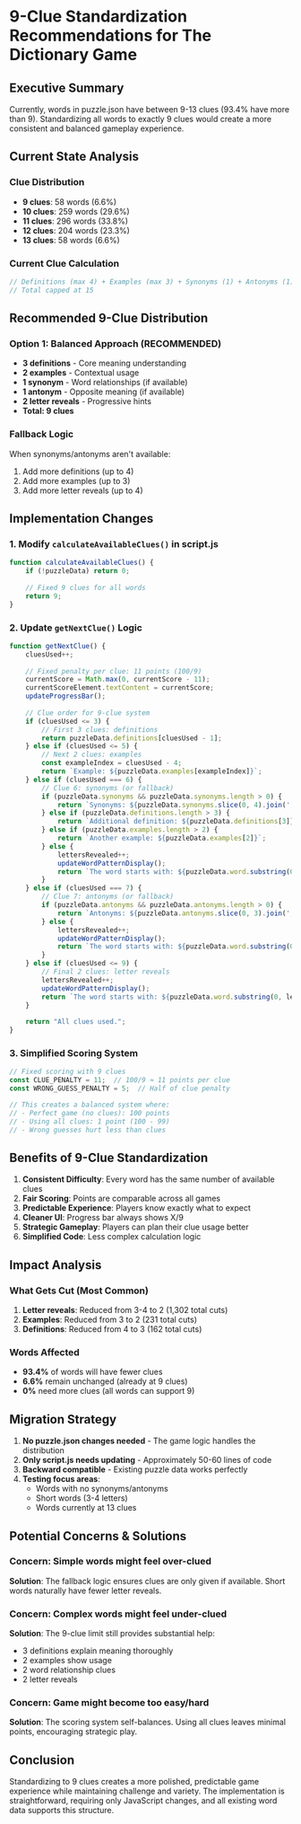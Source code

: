 # 9-Clue Standardization Recommendations for The Dictionary Game

## Executive Summary

Currently, words in puzzle.json have between 9-13 clues (93.4% have more than 9). Standardizing all words to exactly 9 clues would create a more consistent and balanced gameplay experience.

## Current State Analysis

### Clue Distribution
- **9 clues**: 58 words (6.6%)
- **10 clues**: 259 words (29.6%)
- **11 clues**: 296 words (33.8%)
- **12 clues**: 204 words (23.3%)
- **13 clues**: 58 words (6.6%)

### Current Clue Calculation
```javascript
// Definitions (max 4) + Examples (max 3) + Synonyms (1) + Antonyms (1) + Letters (max 4) = Max 13
// Total capped at 15
```

## Recommended 9-Clue Distribution

### Option 1: Balanced Approach (RECOMMENDED)
- **3 definitions** - Core meaning understanding
- **2 examples** - Contextual usage
- **1 synonym** - Word relationships (if available)
- **1 antonym** - Opposite meaning (if available)
- **2 letter reveals** - Progressive hints
- **Total: 9 clues**

### Fallback Logic
When synonyms/antonyms aren't available:
1. Add more definitions (up to 4)
2. Add more examples (up to 3)
3. Add more letter reveals (up to 4)

## Implementation Changes

### 1. Modify `calculateAvailableClues()` in script.js
```javascript
function calculateAvailableClues() {
    if (!puzzleData) return 0;
    
    // Fixed 9 clues for all words
    return 9;
}
```

### 2. Update `getNextClue()` Logic
```javascript
function getNextClue() {
    cluesUsed++;
    
    // Fixed penalty per clue: 11 points (100/9)
    currentScore = Math.max(0, currentScore - 11);
    currentScoreElement.textContent = currentScore;
    updateProgressBar();
    
    // Clue order for 9-clue system
    if (cluesUsed <= 3) {
        // First 3 clues: definitions
        return puzzleData.definitions[cluesUsed - 1];
    } else if (cluesUsed <= 5) {
        // Next 2 clues: examples
        const exampleIndex = cluesUsed - 4;
        return `Example: ${puzzleData.examples[exampleIndex]}`;
    } else if (cluesUsed === 6) {
        // Clue 6: synonyms (or fallback)
        if (puzzleData.synonyms && puzzleData.synonyms.length > 0) {
            return `Synonyms: ${puzzleData.synonyms.slice(0, 4).join(', ')}`;
        } else if (puzzleData.definitions.length > 3) {
            return `Additional definition: ${puzzleData.definitions[3]}`;
        } else if (puzzleData.examples.length > 2) {
            return `Another example: ${puzzleData.examples[2]}`;
        } else {
            lettersRevealed++;
            updateWordPatternDisplay();
            return `The word starts with: ${puzzleData.word.substring(0, lettersRevealed)}`;
        }
    } else if (cluesUsed === 7) {
        // Clue 7: antonyms (or fallback)
        if (puzzleData.antonyms && puzzleData.antonyms.length > 0) {
            return `Antonyms: ${puzzleData.antonyms.slice(0, 3).join(', ')}`;
        } else {
            lettersRevealed++;
            updateWordPatternDisplay();
            return `The word starts with: ${puzzleData.word.substring(0, lettersRevealed)}`;
        }
    } else if (cluesUsed <= 9) {
        // Final 2 clues: letter reveals
        lettersRevealed++;
        updateWordPatternDisplay();
        return `The word starts with: ${puzzleData.word.substring(0, lettersRevealed)}`;
    }
    
    return "All clues used.";
}
```

### 3. Simplified Scoring System
```javascript
// Fixed scoring with 9 clues
const CLUE_PENALTY = 11;  // 100/9 ≈ 11 points per clue
const WRONG_GUESS_PENALTY = 5;  // Half of clue penalty

// This creates a balanced system where:
// - Perfect game (no clues): 100 points
// - Using all clues: 1 point (100 - 99)
// - Wrong guesses hurt less than clues
```

## Benefits of 9-Clue Standardization

1. **Consistent Difficulty**: Every word has the same number of available clues
2. **Fair Scoring**: Points are comparable across all games
3. **Predictable Experience**: Players know exactly what to expect
4. **Cleaner UI**: Progress bar always shows X/9
5. **Strategic Gameplay**: Players can plan their clue usage better
6. **Simplified Code**: Less complex calculation logic

## Impact Analysis

### What Gets Cut (Most Common)
1. **Letter reveals**: Reduced from 3-4 to 2 (1,302 total cuts)
2. **Examples**: Reduced from 3 to 2 (231 total cuts)
3. **Definitions**: Reduced from 4 to 3 (162 total cuts)

### Words Affected
- **93.4%** of words will have fewer clues
- **6.6%** remain unchanged (already at 9 clues)
- **0%** need more clues (all words can support 9)

## Migration Strategy

1. **No puzzle.json changes needed** - The game logic handles the distribution
2. **Only script.js needs updating** - Approximately 50-60 lines of code
3. **Backward compatible** - Existing puzzle data works perfectly
4. **Testing focus areas**:
   - Words with no synonyms/antonyms
   - Short words (3-4 letters)
   - Words currently at 13 clues

## Potential Concerns & Solutions

### Concern: Simple words might feel over-clued
**Solution**: The fallback logic ensures clues are only given if available. Short words naturally have fewer letter reveals.

### Concern: Complex words might feel under-clued
**Solution**: The 9-clue limit still provides substantial help:
- 3 definitions explain meaning thoroughly
- 2 examples show usage
- 2 word relationship clues
- 2 letter reveals

### Concern: Game might become too easy/hard
**Solution**: The scoring system self-balances. Using all clues leaves minimal points, encouraging strategic play.

## Conclusion

Standardizing to 9 clues creates a more polished, predictable game experience while maintaining challenge and variety. The implementation is straightforward, requiring only JavaScript changes, and all existing word data supports this structure.